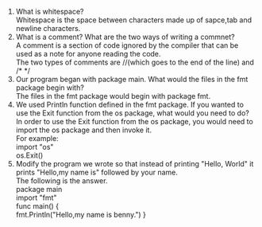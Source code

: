 1. What is whitespace?  
Whitespace is the space between characters made up of sapce,tab and newline characters.  
2. What is a comment? What are the two ways of writing a commnet?  
A comment is a section of code ignored by the compiler that can be used as a note for anyone reading the code.  
The two types of comments are //(which goes to the end of the line) and /* */  
3. Our program began with package main. What would the files in the fmt package begin with?  
The files in the fmt package would begin with package fmt.  
4. We used Println function defined in the fmt package. If you wanted to use the Exit function from the os package, what would you need to do?  
In order to use the Exit function from the os package, you would need to import the os package and then invoke it.  
For example:  
import "os"  
os.Exit()  
5. Modify the program we wrote so that instead of printing "Hello, World" it prints "Hello,my name is" followed by your name.  
The following is the answer.  
package main  
import "fmt"  
func main() {  
  fmt.Println("Hello,my name is benny.")
}
